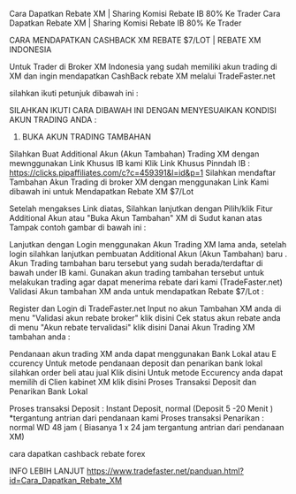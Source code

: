 Cara Dapatkan Rebate XM | Sharing Komisi Rebate IB 80% Ke Trader
Cara Dapatkan Rebate XM | Sharing Komisi Rebate IB 80% Ke Trader

CARA MENDAPATKAN CASHBACK XM REBATE $7/LOT | REBATE XM INDONESIA

Untuk Trader di Broker XM Indonesia yang sudah memiliki akun trading di XM dan ingin mendapatkan CashBack rebate XM melalui  TradeFaster.net

silahkan ikuti petunjuk dibawah ini :

SILAHKAN IKUTI CARA DIBAWAH INI DENGAN MENYESUAIKAN KONDISI AKUN TRADING ANDA :

1. BUKA AKUN TRADING TAMBAHAN

Silahkan Buat Additional Akun (Akun Tambahan) Trading XM dengan mewnggunakan Link Khusus IB kami 
Klik Link Khusus Pinndah IB :  https://clicks.pipaffiliates.com/c?c=459391&l=id&p=1
Silahkan mendaftar Tambahan Akun Trading di broker XM dengan menggunakan Link Kami dibawah ini untuk Mendapatkan Rebate XM $7/Lot

Setelah mengakses Link diatas, Silahkan  lanjutkan dengan Pilih/klik Fitur Additional Akun atau "Buka Akun Tambahan" XM di Sudut kanan atas 
Tampak contoh gambar di bawah ini :
 
Lanjutkan dengan  Login menggunakan  Akun Trading XM lama anda, 
setelah login silahkan lanjutkan pembuatan Additional Akun (Akun Tambahan) baru .
Akun Trading tambahan baru tersebut yang sudah berada/terdaftar di bawah under IB kami.
Gunakan akun trading tambahan tersebut untuk melakukan trading agar dapat menerima rebate dari kami (TradeFaster.net)
Validasi Akun tambahan XM anda untuk mendapatkan Rebate $7/Lot :

Register dan Login di TradeFaster.net
Input no akun Tambahan XM anda di menu "Validasi akun rebate broker" klik disini
Cek status akun rebate anda di menu "Akun rebate tervalidasi" klik disini
Danai Akun Trading XM tambahan anda :

Pendanaan akun trading XM anda dapat menggunakan Bank Lokal atau E ccurency
Untuk metode pendanaan deposit dan penarikan bank lokal silahkan order  beli atau jual  Klik disini
Untuk metode Eccurency anda dapat memilih di Clien kabinet XM klik disini
Proses Transaksi Deposit dan Penarikan Bank Lokal

Proses transaksi Deposit : Instant Deposit, normal (Deposit 5 -20 Menit ) *tergantung antrian dari pendanaan kami
Proses transaksi Penarikan :  normal WD 48 jam ( Biasanya 1 x 24 jam tergantung antrian dari pendanaan XM)

cara dapatkan cashback rebate forex

INFO LEBIH LANJUT
https://www.tradefaster.net/panduan.html?id=Cara_Dapatkan_Rebate_XM
